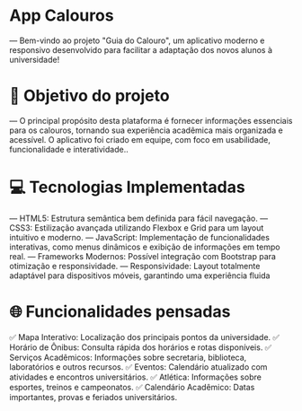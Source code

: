 # App Calouros 
― Bem-vindo ao projeto "Guia do Calouro", um aplicativo moderno e responsivo desenvolvido para facilitar a adaptação dos novos alunos à universidade! 

# 📸 Objetivo do projeto 
― O principal propósito desta plataforma é fornecer informações essenciais para os calouros, tornando sua experiência acadêmica mais organizada e acessível. O aplicativo foi criado em equipe, com foco em usabilidade, funcionalidade e interatividade.. 

# 💻 Tecnologias Implementadas 
― HTML5: Estrutura semântica bem definida para fácil navegação.
― CSS3: Estilização avançada utilizando Flexbox e Grid para um layout intuitivo e moderno. 
― JavaScript: Implementação de funcionalidades interativas, como menus dinâmicos e exibição de informações em tempo real. 
― Frameworks Modernos: Possível integração com Bootstrap para otimização e responsividade. 
― Responsividade: Layout totalmente adaptável para dispositivos móveis, garantindo uma experiência fluida 

# 🌐 Funcionalidades pensadas 
✅ Mapa Interativo: Localização dos principais pontos da universidade. 
✅ Horário de Ônibus: Consulta rápida dos horários e rotas disponíveis. 
✅ Serviços Acadêmicos: Informações sobre secretaria, biblioteca, laboratórios e outros recursos. 
✅ Eventos: Calendário atualizado com atividades e encontros universitários. 
✅ Atlética: Informações sobre esportes, treinos e campeonatos. 
✅ Calendário Acadêmico: Datas importantes, provas e feriados universitários.
